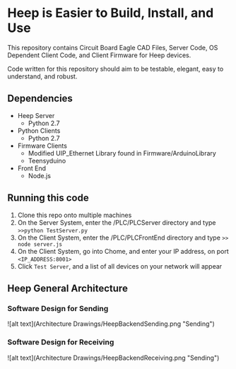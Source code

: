 # Heep is Easier to Build, Install, and Use

This repository contains Circuit Board Eagle CAD Files, Server Code, OS Dependent Client Code, and Client Firmware for Heep devices.

Code written for this repository should aim to be testable, elegant, easy to understand, and robust.

## Dependencies

* Heep Server
	* Python 2.7
* Python Clients
	* Python 2.7
* Firmware Clients
	* Modified UIP_Ethernet Library found in Firmware/ArduinoLibrary
	* Teensyduino
* Front End
	* Node.js

## Running this code
1. Clone this repo onto multiple machines
2. On the Server System, enter the /PLC/PLCServer directory and type `>>python TestServer.py`
3. On the Client System, enter the /PLC/PLCFrontEnd directory and type `>> node server.js` 
4. On the Client System, go into Chome, and enter your IP address, on port `<IP_ADDRESS:8001>`
5. Click `Test Server`, and a list of all devices on your network will appear

## Heep General Architecture

### Software Design for Sending

![alt text](Architecture Drawings/HeepBackendSending.png "Sending")

### Software Design for Receiving

![alt text](Architecture Drawings/HeepBackendReceiving.png "Sending")
